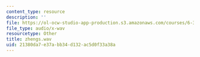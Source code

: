 ```yaml
---
content_type: resource
description: ''
file: https://ol-ocw-studio-app-production.s3.amazonaws.com/courses/6-341-discrete-time-signal-processing-fall-2005/21380da7e37abb34d132ac5d0f33a38a_zhengs.wav
file_type: audio/x-wav
resourcetype: Other
title: zhengs.wav
uid: 21380da7-e37a-bb34-d132-ac5d0f33a38a
---
```

